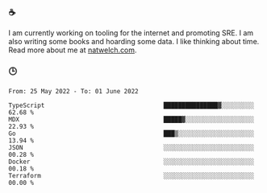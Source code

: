 ### ☕

I am currently working on tooling for the internet and promoting SRE. I am also writing some books and hoarding some data. I like thinking about time. Read more about me at [natwelch.com](https://natwelch.com).

### 🕒

<!--START_SECTION:waka-->

```text
From: 25 May 2022 - To: 01 June 2022

TypeScript                                 ███████████████▓░░░░░░░░░   62.68 %
MDX                                        █████▓░░░░░░░░░░░░░░░░░░░   22.93 %
Go                                         ███▒░░░░░░░░░░░░░░░░░░░░░   13.94 %
JSON                                       ░░░░░░░░░░░░░░░░░░░░░░░░░   00.28 %
Docker                                     ░░░░░░░░░░░░░░░░░░░░░░░░░   00.18 %
Terraform                                  ░░░░░░░░░░░░░░░░░░░░░░░░░   00.00 %
```

<!--END_SECTION:waka-->
